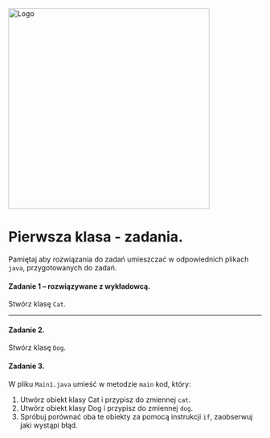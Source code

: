 <img alt="Logo" src="http://coderslab.pl/svg/logo-coderslab.svg" width="400">

# Pierwsza klasa - zadania.
Pamiętaj aby rozwiązania do zadań umieszczać w odpowiednich plikach `java`, przygotowanych do zadań.  


#### Zadanie 1 – rozwiązywane z wykładowcą.
Stwórz klasę `Cat`.

-----------------------------------------------------------------------------

#### Zadanie 2.
Stwórz klasę `Dog`.

#### Zadanie 3.
W pliku `Main1.java` umieść w metodzie `main` kod, który:

1. Utwórz obiekt klasy Cat i przypisz do zmiennej `cat`.
2. Utwórz obiekt klasy Dog i przypisz do zmiennej `dog`.
3. Spróbuj porównać oba te obiekty za pomocą instrukcji `if`, zaobserwuj jaki wystąpi błąd.
